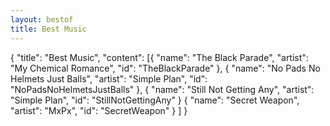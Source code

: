 ```yaml
---
layout: bestof
title: Best Music
---
```


{
    "title": "Best Music",
    "content": [{
            "name": "The Black Parade",
            "artist": "My Chemical Romance",
            "id": "TheBlackParade"
        },
        {
            "name": "No Pads No Helmets Just Balls",
            "artist": "Simple Plan",
            "id": "NoPadsNoHelmetsJustBalls"
        },
        {
            "name": "Still Not Getting Any",
            "artist": "Simple Plan",
            "id": "StillNotGettingAny"
        } {
            "name": "Secret Weapon",
            "artist": "MxPx",
            "id": "SecretWeapon"
        }
    ]
}